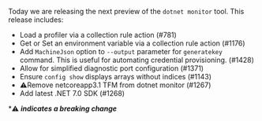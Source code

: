 Today we are releasing the next preview of the `dotnet monitor` tool. This release includes:

- Load a profiler via a collection rule action (#781)
- Get or Set an environment variable via a collection rule action (#1176)
- Add `MachineJson` option to `--output` parameter for `generatekey` command. This is useful for automating credential provisioning. (#1428)
- Allow for simplified diagnostic port configuration (#1371)
- Ensure `config show` displays arrays without indices (#1143)
- ⚠️Remove netcoreapp3.1 TFM from dotnet monitor (#1267)
- Add latest .NET 7.0 SDK (#1268)

\*⚠️ **_indicates a breaking change_**
